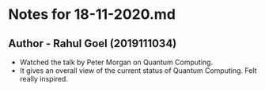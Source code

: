 # Notes for 18-11-2020.md
## Author - Rahul Goel (2019111034)

- Watched the talk by Peter Morgan on Quantum Computing.
- It gives an overall view of the current status of Quantum Computing. Felt really inspired.
